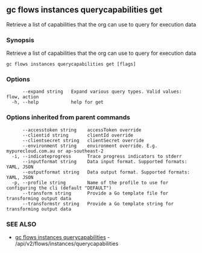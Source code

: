 ## gc flows instances querycapabilities get

Retrieve a list of capabilities that the org can use to query for execution data

### Synopsis

Retrieve a list of capabilities that the org can use to query for execution data

```
gc flows instances querycapabilities get [flags]
```

### Options

```
      --expand string   Expand various query types. Valid values: flow, action
  -h, --help            help for get
```

### Options inherited from parent commands

```
      --accesstoken string    accessToken override
      --clientid string       clientId override
      --clientsecret string   clientSecret override
      --environment string    environment override. E.g. mypurecloud.com.au or ap-southeast-2
  -i, --indicateprogress      Trace progress indicators to stderr
      --inputformat string    Data input format. Supported formats: YAML, JSON
      --outputformat string   Data output format. Supported formats: YAML, JSON
  -p, --profile string        Name of the profile to use for configuring the cli (default "DEFAULT")
      --transform string      Provide a Go template file for transforming output data
      --transformstr string   Provide a Go template string for transforming output data
```

### SEE ALSO

* [gc flows instances querycapabilities](gc_flows_instances_querycapabilities.html)	 - /api/v2/flows/instances/querycapabilities


